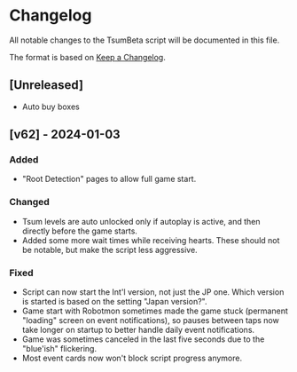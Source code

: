# Changelog

All notable changes to the TsumBeta script will be documented in this file.

The format is based on [Keep a Changelog](https://keepachangelog.com/en/1.0.0/).

## [Unreleased]

- Auto buy boxes

## [v62] - 2024-01-03

### Added

- "Root Detection" pages to allow full game start.

### Changed

- Tsum levels are auto unlocked only if autoplay is active, and then directly before the game starts.
- Added some more wait times while receiving hearts. These should not be notable, but make the script less aggressive. 

### Fixed

- Script can now start the Int'l version, not just the JP one. 
  Which version is started is based on the setting "Japan version?".
- Game start with Robotmon sometimes made the game stuck (permanent "loading" screen on 
  event notifications), so pauses between taps now take longer on startup to better handle daily event 
  notifications.
- Game was sometimes canceled in the last five seconds due to the "blue'ish" flickering.
- Most event cards now won't block script progress anymore.
